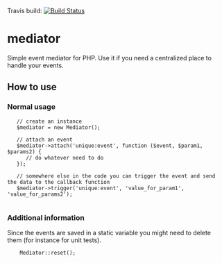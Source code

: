 Travis build: [![Build Status](https://travis-ci.org/messyOne/mediator.svg?branch=master)](https://travis-ci.org/messyOne/mediator)

# mediator
Simple event mediator for PHP. Use it if you need a centralized place to handle your events. 

## How to use
### Normal usage
```
   // create an instance
   $mediator = new Mediator();
   
   // attach an event
   $mediator->attach('unique:event', function ($event, $param1, $params2) {
      // do whatever need to do
   });
   
   // somewhere else in the code you can trigger the event and send the data to the callback function
   $mediator->trigger('unique:event', 'value_for_param1', 'value_for_params2');
   
```
### Additional information
Since the events are saved in a static variable you might need to delete them (for instance for unit tests).
```
    Mediator::reset();
```
